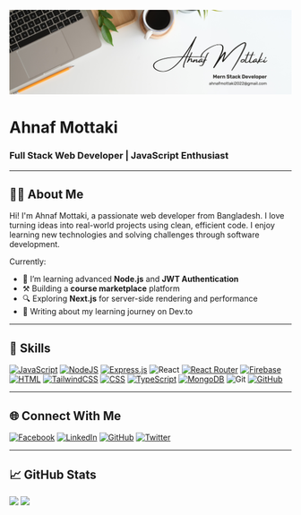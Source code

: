 ![Banner](./github-banner.png)

# Ahnaf Mottaki
### Full Stack Web Developer | JavaScript Enthusiast

---

## 🧑‍💻 About Me

Hi! I'm Ahnaf Mottaki, a passionate web developer from Bangladesh. I love turning ideas into real-world projects using clean, efficient code. I enjoy learning new technologies and solving challenges through software development.

Currently:
- 🌱 I’m learning advanced **Node.js** and **JWT Authentication**
- ⚒️ Building a **course marketplace** platform
- 🔍 Exploring **Next.js** for server-side rendering and performance
- 💬 Writing about my learning journey on Dev.to

---

## 🚀 Skills
[![JavaScript](https://img.shields.io/badge/JavaScript-F7DF1E?logo=javascript&logoColor=000)](#)
[![NodeJS](https://img.shields.io/badge/Node.js-6DA55F?logo=node.js&logoColor=white)](#)
[![Express.js](https://img.shields.io/badge/Express.js-%23404d59.svg?logo=express&logoColor=%2361DAFB)](#)
![React](https://img.shields.io/badge/-React-black?style=flat-square&logo=react)
[![React Router](https://img.shields.io/badge/React_Router-CA4245?logo=react-router&logoColor=white)](#)
[![Firebase](https://img.shields.io/badge/Firebase-039BE5?logo=Firebase&logoColor=white)](#)
[![HTML](https://img.shields.io/badge/HTML-%23E34F26.svg?logo=html5&logoColor=white)](#)
[![TailwindCSS](https://img.shields.io/badge/Tailwind%20CSS-%2338B2AC.svg?logo=tailwind-css&logoColor=white)](#)
[![CSS](https://img.shields.io/badge/CSS-639?logo=css&logoColor=fff)](#)
[![TypeScript](https://img.shields.io/badge/TypeScript-3178C6?logo=typescript&logoColor=fff)](#)
[![MongoDB](https://img.shields.io/badge/MongoDB-%234ea94b.svg?logo=mongodb&logoColor=white)](#)
![Git](https://img.shields.io/badge/-Git-black?style=flat-square&logo=git)
[![GitHub](https://img.shields.io/badge/GitHub-%23121011.svg?logo=github&logoColor=white)](#)



---

## 🌐 Connect With Me
 [![Facebook](https://img.shields.io/badge/Facebook-%231877F2.svg?logo=Facebook&logoColor=white)](https://facebook.com)  [![LinkedIn](https://custom-icon-badges.demolab.com/badge/LinkedIn-0A66C2?logo=linkedin-white&logoColor=fff)](https://www.linkedin.com/checkpoint/lg/login?trk=hb_signin)  [![GitHub](https://img.shields.io/badge/GitHub-%23121011.svg?logo=github&logoColor=white)](https://github.com/FreeCodeJunction)   [![Twitter](https://img.shields.io/badge/X-%23000000.svg?logo=X&logoColor=white)](https://x.com/?lang=en)

---

## 📈 GitHub Stats

<p align="left">
  <img width="48%" src="https://github-readme-stats.vercel.app/api/top-langs/?username=ahnafmottaki&show_icons=true" />
  <img width="48%" src="https://github-readme-stats.vercel.app/api?username=ahnafmottaki&show_icons=true" />
</p>


